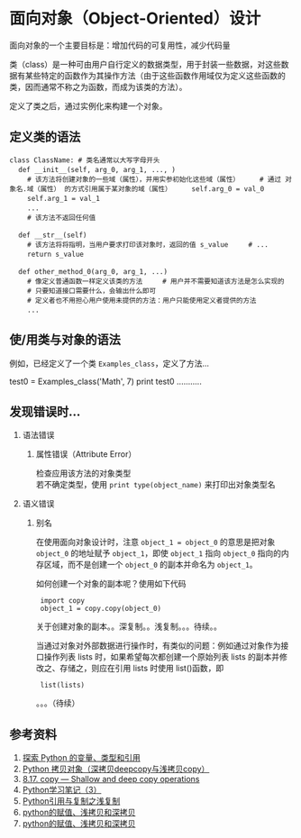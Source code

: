 # 面向对象（Object-Oriented）设计 #

面向对象的一个主要目标是：增加代码的可复用性，减少代码量

类（class）是一种可由用户自行定义的数据类型，用于封装一些数据，对这些数据有某些特定的函数作为其操作方法（由于这些函数作用域仅为定义这些函数的类，因而通常不称之为函数，而成为该类的方法）。

定义了类之后，通过实例化来构建一个对象。

## 定义类的语法 ##

`class ClassName: # 类名通常以大写字母开头`  
&nbsp;&nbsp;&nbsp;&nbsp;`def __init__(self, arg_0, arg_1, ..., )`  
&nbsp;&nbsp;&nbsp;&nbsp;&nbsp;&nbsp;&nbsp;&nbsp;`# 该方法将创建对象的一些域（属性），并用实参初始化这些域（属性）`
&nbsp;&nbsp;&nbsp;&nbsp;&nbsp;&nbsp;&nbsp;&nbsp;`# 通过 对象名.域（属性） 的方式引用属于某对象的域（属性）`
&nbsp;&nbsp;&nbsp;&nbsp;&nbsp;&nbsp;&nbsp;&nbsp;`self.arg_0 = val_0`  
&nbsp;&nbsp;&nbsp;&nbsp;&nbsp;&nbsp;&nbsp;&nbsp;`self.arg_1 = val_1`  
&nbsp;&nbsp;&nbsp;&nbsp;&nbsp;&nbsp;&nbsp;&nbsp;`...`  
&nbsp;&nbsp;&nbsp;&nbsp;&nbsp;&nbsp;&nbsp;&nbsp;`# 该方法不返回任何值`

&nbsp;&nbsp;&nbsp;&nbsp;`def __str__(self)`  
&nbsp;&nbsp;&nbsp;&nbsp;&nbsp;&nbsp;&nbsp;&nbsp;`# 该方法将将指明，当用户要求打印该对象时，返回的值 s_value`
&nbsp;&nbsp;&nbsp;&nbsp;&nbsp;&nbsp;&nbsp;&nbsp;`# ...`  
&nbsp;&nbsp;&nbsp;&nbsp;&nbsp;&nbsp;&nbsp;&nbsp;`return s_value`  

&nbsp;&nbsp;&nbsp;&nbsp;`def other_method_0(arg_0, arg_1, ...)`  
&nbsp;&nbsp;&nbsp;&nbsp;&nbsp;&nbsp;&nbsp;&nbsp;`# 像定义普通函数一样定义该类的方法`
&nbsp;&nbsp;&nbsp;&nbsp;&nbsp;&nbsp;&nbsp;&nbsp;`# 用户并不需要知道该方法是怎么实现的`
&nbsp;&nbsp;&nbsp;&nbsp;&nbsp;&nbsp;&nbsp;&nbsp;`# 只要知道接口需要什么，会输出什么即可`  
&nbsp;&nbsp;&nbsp;&nbsp;&nbsp;&nbsp;&nbsp;&nbsp;`# 定义者也不用担心用户使用未提供的方法：用户只能使用定义者提供的方法`  
&nbsp;&nbsp;&nbsp;&nbsp;&nbsp;&nbsp;&nbsp;&nbsp;`...`  

## 使/用类与对象的语法 ##

例如，已经定义了一个类 `Examples_class`，定义了方法...

test0 = Examples_class('Math', 7)
print test0
...........


## 发现错误时... ##

1. 语法错误

    1. 属性错误（Attribute Error）

        检查应用该方法的对象类型  
        若不确定类型，使用 `print type(object_name)` 来打印出对象类型名

2. 语义错误

    1. 别名
    
        在使用面向对象设计时，注意 `object_1 = object_0` 的意思是把对象 `object_0` 的地址赋予 `object_1`，即使 `object_1` 指向 `object_0` 指向的内存区域，而不是创建一个 `object_0` 的副本并命名为 `object_1`。

        如何创建一个对象的副本呢？使用如下代码

            import copy
            object_1 = copy.copy(object_0)

        关于创建对象的副本。。深复制。。浅复制。。。待续。。

        当通过对象对外部数据进行操作时，有类似的问题：例如通过对象作为接口操作列表 lists 时，如果希望每次都创建一个原始列表 lists 的副本并修改之、存储之，则应在引用 lists 时使用 list()函数，即

            list(lists)

        。。。（待续）




## 参考资料 ##

1. [探索 Python 的变量、类型和引用](http://upsuper.github.io/blog/python-variable-type-and-reference.html)
2. [Python 拷贝对象（深拷贝deepcopy与浅拷贝copy）](http://www.jb51.net/article/15714.htm)
3. [8.17. copy — Shallow and deep copy operations](https://docs.python.org/2/library/copy.html)
4. [Python学习笔记（3）](http://www.jianshu.com/p/14bc454170a0)
5. [Python引用与复制之浅复制](http://www.oschina.net/question/872916_84343)
6. [python的赋值、浅拷贝和深拷贝 ](http://blog.chinaunix.net/uid-26137687-id-3043428.html)
7. [python的赋值、浅拷贝和深拷贝](http://www.cnblogs.com/wait123/archive/2011/10/10/2206580.html)